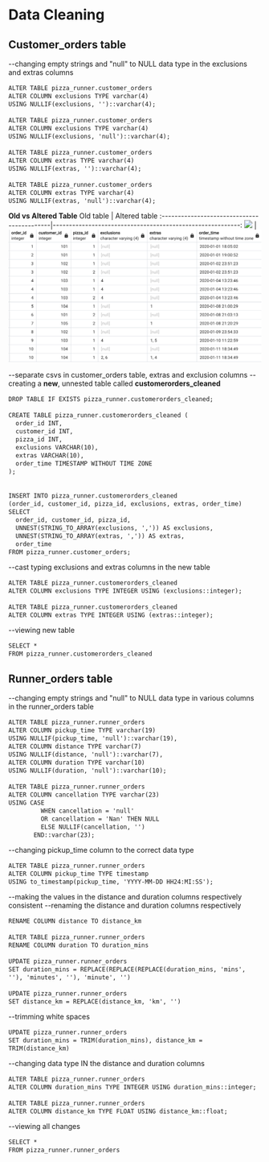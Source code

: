 # Data Cleaning

## Customer_orders table

--changing empty strings and "null" to NULL data type in the exclusions and extras columns

```
ALTER TABLE pizza_runner.customer_orders 
ALTER COLUMN exclusions TYPE varchar(4) 
USING NULLIF(exclusions, '')::varchar(4);

ALTER TABLE pizza_runner.customer_orders 
ALTER COLUMN exclusions TYPE varchar(4) 
USING NULLIF(exclusions, 'null')::varchar(4);

ALTER TABLE pizza_runner.customer_orders 
ALTER COLUMN extras TYPE varchar(4) 
USING NULLIF(extras, '')::varchar(4);

ALTER TABLE pizza_runner.customer_orders 
ALTER COLUMN extras TYPE varchar(4) 
USING NULLIF(extras, 'null')::varchar(4);
``` 


**Old vs Altered Table**
	Old table	  		    | 	Altered table
:-------------------------------------------|----------------------------------------------------------:
![](other_images/customer_orders_old.png)   |![](other_images/customer_orders_altered.png)


--separate csvs in customer_orders table, extras and exclusion columns
--creating a **new**, unnested table called **customerorders_cleaned**
```
DROP TABLE IF EXISTS pizza_runner.customerorders_cleaned;

CREATE TABLE pizza_runner.customerorders_cleaned (
  order_id INT,
  customer_id INT,
  pizza_id INT,
  exclusions VARCHAR(10),
  extras VARCHAR(10),
  order_time TIMESTAMP WITHOUT TIME ZONE
);


INSERT INTO pizza_runner.customerorders_cleaned 
(order_id, customer_id, pizza_id, exclusions, extras, order_time)
SELECT 
  order_id, customer_id, pizza_id,
  UNNEST(STRING_TO_ARRAY(exclusions, ',')) AS exclusions,
  UNNEST(STRING_TO_ARRAY(extras, ',')) AS extras,
  order_time	
FROM pizza_runner.customer_orders;
```

--cast typing exclusions and extras columns in the new table
```
ALTER TABLE pizza_runner.customerorders_cleaned
ALTER COLUMN exclusions TYPE INTEGER USING (exclusions::integer);

ALTER TABLE pizza_runner.customerorders_cleaned
ALTER COLUMN extras TYPE INTEGER USING (extras::integer);
```

--viewing new table
```
SELECT *
FROM pizza_runner.customerorders_cleaned
```

## Runner_orders table

--changing empty strings and "null" to NULL data type in various columns in the runner_orders table
```
ALTER TABLE pizza_runner.runner_orders
ALTER COLUMN pickup_time TYPE varchar(19) 
USING NULLIF(pickup_time, 'null')::varchar(19),
ALTER COLUMN distance TYPE varchar(7)
USING NULLIF(distance, 'null')::varchar(7),
ALTER COLUMN duration TYPE varchar(10) 
USING NULLIF(duration, 'null')::varchar(10);

ALTER TABLE pizza_runner.runner_orders 
ALTER COLUMN cancellation TYPE varchar(23) 
USING CASE 
         WHEN cancellation = 'null'
		 OR cancellation = 'Nan' THEN NULL
         ELSE NULLIF(cancellation, '') 
       END::varchar(23);
```

--changing pickup_time column to the correct data type
```
ALTER TABLE pizza_runner.runner_orders
ALTER COLUMN pickup_time TYPE timestamp 
USING to_timestamp(pickup_time, 'YYYY-MM-DD HH24:MI:SS');
```

--making the values in the distance and duration columns respectively consistent
--renaming the distance and duration columns respectively
```ALTER TABLE pizza_runner.runner_orders
RENAME COLUMN distance TO distance_km

ALTER TABLE pizza_runner.runner_orders
RENAME COLUMN duration TO duration_mins

UPDATE pizza_runner.runner_orders
SET duration_mins = REPLACE(REPLACE(REPLACE(duration_mins, 'mins', ''), 'minutes', ''), 'minute', '')

UPDATE pizza_runner.runner_orders
SET distance_km = REPLACE(distance_km, 'km', '')
```

--trimming white spaces
```
UPDATE pizza_runner.runner_orders
SET duration_mins = TRIM(duration_mins), distance_km = TRIM(distance_km)
```

--changing data type IN the distance and duration columns
```
ALTER TABLE pizza_runner.runner_orders
ALTER COLUMN duration_mins TYPE INTEGER USING duration_mins::integer;

ALTER TABLE pizza_runner.runner_orders
ALTER COLUMN distance_km TYPE FLOAT USING distance_km::float;
```

--viewing all changes

```
SELECT *
FROM pizza_runner.runner_orders
```
